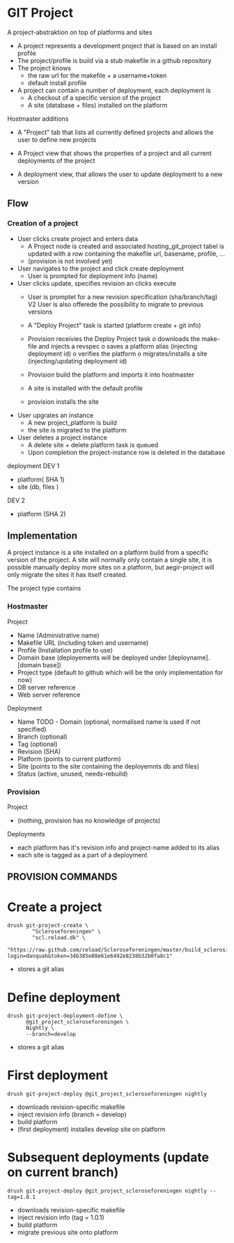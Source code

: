 # GIT Project #

A project-abstraktion on top of platforms and sites
* A project represents a development project that is based on an install profile
* The project/profile is build via a stub makefile in a github repository
* The project knows
  - the raw url for the makefile + a username+token
  - default install profile
* A project can contain a number of deployment, each deployment is
  - A checkout of a specific version of the project
  - A site (database + files) installed on the platform

Hostmaster additions

* A "Project" tab that lists all currently defined projects and allows the user to
  define new projects

* A Project view that shows the properties of a project and all current deployments
  of the project

* A deployment view, that allows the user to update deployment to a new version

Flow
----
### Creation of a project
* User clicks create project and enters data
  - A Project node is created and associated hosting_git_project tabel is updated
    with a row containing the makefile url, basename, profile, ...
  - (provision is not involved yet)
* User navigates to the project and click create deployment
  - User is prompted for deployment info (name)
* User clicks update, specifies revision an clicks execute
  - User is promptet for a new revision specification (sha/branch/tag)
  V2 User is also offerede the possibility to migrate to previous versions
  - A "Deploy Project" task is started (platform create + git info)
  - Provision receivies the Deploy Project task
    o downloads the make-file and injects a revspec
    o saves a platform alias (injecting deployment id)
    o verifies the platform
    o migrates/installs a site (injecting/updating deployment id)

  - Provision build the platform and imports it into hostmaster
  - A site is installed with the default profile
  - provision installs the site
* User upgrates an instance
  - A new project_platform is build
  - the site is migrated to the platform
* User deletes a project instance
  - A delete site + delete platform task is queued
  - Upon completion the project-instance row is deleted in the database



deployment DEV 1
- platform( SHA 1)
- site (db, files )

DEV 2
- platform (SHA 2)


Implementation
--------------
A project instance is a site installed on a platform build from a specific version
of the project. A site will normally only contain a single site, it is possible
manually deploy more sites on a platform, but aegir-project will only migrate
the sites it has itself created.

The project type contains


### Hostmaster
Project
- Name (Administrative name)
- Makefile URL (including token and username)
- Profile (Installation profile to use)
- Domain base (deployements will be deployed under [deployname].[domain base])
- Project type (default to github which will be the only implementation for now)
- DB server reference
- Web server reference

Deployment
- Name
TODO - Domain (optional, normalised name is used if not specified)
- Branch (optional)
- Tag (optional)
- Revision (SHA)
- Platform (points to current platform)
- Site (points to the site containing the deployemnts db and files)
- Status (active, unused, needs-rebuild)


### Provision
Project
- (nothing, provision has no knowledge of projects)


Deployments
- each platform has it's revision info and project-name added to its alias
- each site is tagged as a part of a deployment


PROVISION COMMANDS
------------------


# Create a project #
    drush git-project-create \
            "Scleroseforeningen" \
            "scl.reload.dk" \
            "https://raw.github.com/reload/Scleroseforeningen/master/build_sclerosis.make?login=danquah&token=34b385e88e61e6492e8238b32b0fa8c1"
  - stores a git alias

# Define deployment #
    drush git-project-deployment-define \
          @git_project_scleroseforeningen \
          Nightly \
          --branch=develop 
  - stores a git alias

# First deployment #
    drush git-project-deploy @git_project_scleroseforeningen nightly
  - downloads revision-specific makefile
  - inject revision info (branch = develop)
  - build platform
  - (first deployment) installes develop site on platform

# Subsequent deployments (update on current branch) #
    drush git-project-deploy @git_project_scleroseforeningen nightly --tag=1.0.1
  - downloads revision-specific makefile
  - inject revision info (tag = 1.0.1)
  - build platform
  - migrate previous site onto platform

